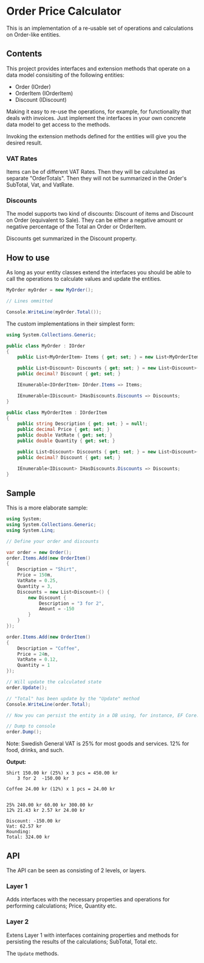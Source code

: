 ﻿# Order Price Calculator

This is an implementation of a re-usable set of operations and calculations on Order-like entities.

## Contents

This project provides interfaces and extension methods that operate on a data model consisiting of the following entities:

* Order (IOrder)
* OrderItem (IOrderItem)
* Discount (IDiscount)

Making it easy to re-use the operations, for example, for functionality that deals with invoices. Just implement the interfaces in your own concrete data model to get access to the methods.

Invoking the extension methods defined for the entities will give you the desired result.

### VAT Rates

Items can be of different VAT Rates. Then they will be calculated as separate "OrderTotals". Then they will not be summarized in the Order's SubTotal, Vat, and VatRate.

### Discounts

The model supports two kind of discounts: Discount of items and Discount on Order (equivalent to Sale). They can be either a negative amount or negative percentage of the Total an Order or OrderItem.

Discounts get summarized in the Discount property.

## How to use

As long as your entity classes extend the interfaces you should be able to call the operations to calculate values and update the entities.

```c#
MyOrder myOrder = new MyOrder();

// Lines ommitted

Console.WriteLine(myOrder.Total());
````

The custom implementations in their simplest form:

```c#
using System.Collections.Generic;

public class MyOrder : IOrder
{
    public List<MyOrderItem> Items { get; set; } = new List<MyOrderItem>();

    public List<Discount> Discounts { get; set; } = new List<Discount>();
    public decimal? Discount { get; set; }

    IEnumerable<IOrderItem> IOrder.Items => Items;

    IEnumerable<IDiscount> IHasDiscounts.Discounts => Discounts;
}

public class MyOrderItem : IOrderItem
{
    public string Description { get; set; } = null!;
    public decimal Price { get; set; }
    public double VatRate { get; set; }
    public double Quantity { get; set; }

    public List<Discount> Discounts { get; set; } = new List<Discount>();
    public decimal? Discount { get; set; }

    IEnumerable<IDiscount> IHasDiscounts.Discounts => Discounts;
}
```

## Sample

This is a more elaborate sample:

```c#
using System;
using System.Collections.Generic;
using System.Linq;

// Define your order and discounts

var order = new Order();
order.Items.Add(new OrderItem()
{
    Description = "Shirt",
    Price = 150m,
    VatRate = 0.25,
    Quantity = 3,
    Discounts = new List<Discount>() {
        new Discount {
            Description = "3 for 2",
            Amount = -150
        }
    }
});

order.Items.Add(new OrderItem()
{
    Description = "Coffee",
    Price = 24m,
    VatRate = 0.12,
    Quantity = 1
});

// Will update the calculated state
order.Update();

// "Total" has been update by the "Update" method
Console.WriteLine(order.Total);

// Now you can persist the entity in a DB using, for instance, EF Core.

// Dump to console
order.Dump();
```

Note: Swedish General VAT is 25% for most goods and services. 12% for food, drinks, and such.

**Output:**

```
Shirt 150.00 kr (25%) x 3 pcs = 450.00 kr
    3 for 2  -150.00 kr

Coffee 24.00 kr (12%) x 1 pcs = 24.00 kr


25% 240.00 kr 60.00 kr 300.00 kr
12% 21.43 kr 2.57 kr 24.00 kr

Discount: -150.00 kr
Vat: 62.57 kr
Rounding:  
Total: 324.00 kr
```

## API

The API can be seen as consisting of 2 levels, or layers.

### Layer 1

Adds interfaces with the necessary properties and operations for performing calculations; Price, Quantity etc.

### Layer 2

Extens Layer 1 with interfaces containing properties and methods for persisting the results of the calculations; SubTotal, Total etc.

The ```Update``` methods.